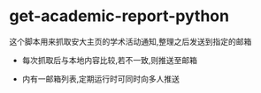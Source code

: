 # get-academic-report-python
 
这个脚本用来抓取安大主页的学术活动通知,整理之后发送到指定的邮箱

- 每次抓取后与本地内容比较,若不一致,则推送至邮箱

- 内有一邮箱列表,定期运行时可同时向多人推送
